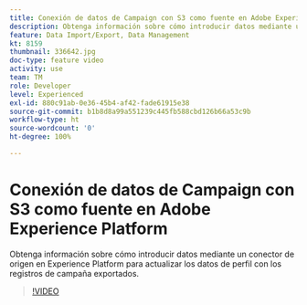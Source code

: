 ```yaml
---
title: Conexión de datos de Campaign con S3 como fuente en Adobe Experience Platform
description: Obtenga información sobre cómo introducir datos mediante un conector de origen en Experience Platform para actualizar los datos de perfil con los registros de campaña exportados.
feature: Data Import/Export, Data Management
kt: 8159
thumbnail: 336642.jpg
doc-type: feature video
activity: use
team: TM
role: Developer
level: Experienced
exl-id: 880c91ab-0e36-45b4-af42-fade61915e38
source-git-commit: b1b8d8a99a551239c445fb588cbd126b66a53c9b
workflow-type: ht
source-wordcount: '0'
ht-degree: 100%

---
```


# Conexión de datos de Campaign con S3 como fuente en Adobe Experience Platform

Obtenga información sobre cómo introducir datos mediante un conector de origen en Experience Platform para actualizar los datos de perfil con los registros de campaña exportados.

>[!VIDEO](https://video.tv.adobe.com/v/336642?quality=12&learn=on)
